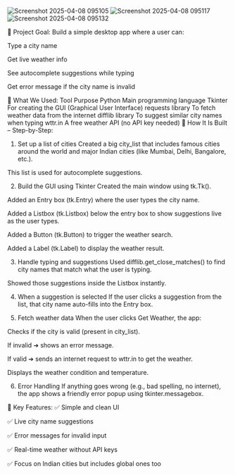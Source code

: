 ![Screenshot 2025-04-08 095105](https://github.com/user-attachments/assets/ab1b3e11-216a-464d-bde2-03f73a3ac142)
![Screenshot 2025-04-08 095117](https://github.com/user-attachments/assets/f0aaade5-629f-42a0-92e5-84fb3ee1834e)
![Screenshot 2025-04-08 095132](https://github.com/user-attachments/assets/f1128420-5f30-46aa-8d83-69903db400fb)


🔷 Project Goal:
Build a simple desktop app where a user can:

Type a city name

Get live weather info

See autocomplete suggestions while typing

Get error message if the city name is invalid

🔷 What We Used:
Tool	Purpose
Python	Main programming language
Tkinter	For creating the GUI (Graphical User Interface)
requests library	To fetch weather data from the internet
difflib library	To suggest similar city names when typing
wttr.in	A free weather API (no API key needed)
🔷 How It Is Built – Step-by-Step:
1. Set up a list of cities
Created a big city_list that includes famous cities around the world and major Indian cities (like Mumbai, Delhi, Bangalore, etc.).

This list is used for autocomplete suggestions.

2. Build the GUI using Tkinter
Created the main window using tk.Tk().

Added an Entry box (tk.Entry) where the user types the city name.

Added a Listbox (tk.Listbox) below the entry box to show suggestions live as the user types.

Added a Button (tk.Button) to trigger the weather search.

Added a Label (tk.Label) to display the weather result.

3. Handle typing and suggestions
Used difflib.get_close_matches() to find city names that match what the user is typing.

Showed those suggestions inside the Listbox instantly.

4. When a suggestion is selected
If the user clicks a suggestion from the list, that city name auto-fills into the Entry box.

5. Fetch weather data
When the user clicks Get Weather, the app:

Checks if the city is valid (present in city_list).

If invalid ➔ shows an error message.

If valid ➔ sends an internet request to wttr.in to get the weather.

Displays the weather condition and temperature.

6. Error Handling
If anything goes wrong (e.g., bad spelling, no internet), the app shows a friendly error popup using tkinter.messagebox.

🔷 Key Features:
✅ Simple and clean UI

✅ Live city name suggestions

✅ Error messages for invalid input

✅ Real-time weather without API keys

✅ Focus on Indian cities but includes global ones too
